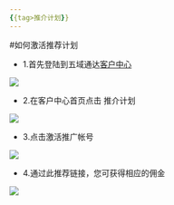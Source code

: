 ```yaml
---
{{tag>推介计划}}
---
```

#如何激活推荐计划

* 1.首先登陆到五域通达[客户中心](http://portal.51hosting.com)

![](http://ww4.sinaimg.cn/large/a74eed94jw1dz50olkp23j.jpg)

* 2.在客户中心首页点击 推介计划

![](http://ww3.sinaimg.cn/large/a74e55b4jw1e1dwu0n71sj.jpg)

* 3.点击激活推广帐号

![](http://ww2.sinaimg.cn/large/a74ecc4cjw1e1dwuhyzb4j.jpg)

* 4.通过此推荐链接，您可获得相应的佣金

![](http://ww2.sinaimg.cn/large/a15e6eb9gw1e7lzzbsltgj20fk0bbt9o.jpg)